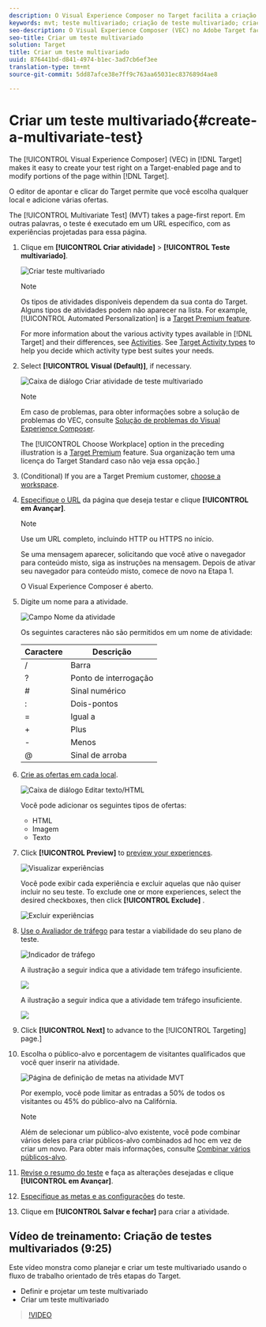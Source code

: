 ```yaml
---
description: O Visual Experience Composer no Target facilita a criação de um Teste multivariado (MVT) diretamente em uma página habilitada pelo Target e para modificar partes da página no Target.
keywords: mvt; teste multivariado; criação de teste multivariado; criação de teste multivariado; criar mvt; criação de mvt; como mvt; como fazer teste multivariado
seo-description: O Visual Experience Composer (VEC) no Adobe Target facilita a criação de um Teste multivariado (MVT) diretamente em uma página habilitada pelo Target e para modificar partes da página no Target.
seo-title: Criar um teste multivariado
solution: Target
title: Criar um teste multivariado
uuid: 876441bd-d841-4974-b1ec-3ad7cb6ef3ee
translation-type: tm+mt
source-git-commit: 5dd87afce38e7ff9c763aa65031ec837689d4ae8

---
```



# Criar um teste multivariado{#create-a-multivariate-test}

The [!UICONTROL Visual Experience Composer] (VEC) in [!DNL Target] makes it easy to create your test right on a Target-enabled page and to modify portions of the page within [!DNL Target].

O editor de apontar e clicar do Target permite que você escolha qualquer local e adicione várias ofertas.

The [!UICONTROL Multivariate Test] (MVT) takes a page-first report. Em outras palavras, o teste é executado em um URL específico, com as experiências projetadas para essa página.

1. Clique em **[!UICONTROL Criar atividade]** &gt; **[!UICONTROL Teste multivariado]**.

   ![Criar teste multivariado](/help/c-activities/c-multivariate-testing/t-create-multivariate-test/assets/create-multivariate.png)

   >[!NOTE]
   >
   >Os tipos de atividades disponíveis dependem da sua conta do Target. Alguns tipos de atividades podem não aparecer na lista. For example, [!UICONTROL Automated Personalization] is a [Target Premium feature](/help/c-intro/intro.md#premium).
   >
   >For more information about the various activity types available in [!DNL Target] and their differences, see [Activities](../../../c-activities/activities.md#concept_D317A95A1AB54674BA7AB65C7985BA03). See [Target Activity types](/help/c-activities/target-activities-guide.md) to help you decide which activity type best suites your needs.

1. Select **[!UICONTROL Visual (Default)]**, if necessary.

   ![Caixa de diálogo Criar atividade de teste multivariado](/help/c-activities/c-multivariate-testing/t-create-multivariate-test/assets/create-mvt-dialog.png)

   >[!NOTE]
   >
   >Em caso de problemas, para obter informações sobre a solução de problemas do VEC, consulte [Solução de problemas do Visual Experience Composer](/help/c-experiences/c-visual-experience-composer/r-troubleshoot-composer/troubleshoot-composer.md).
   >
   >The [!UICONTROL Choose Workplace] option in the preceding illustration is a [Target Premium](/help/c-intro/intro.md) feature. Sua organização tem uma licença do Target Standard caso não veja essa opção.]

1. (Conditional) If you are a Target Premium customer, [choose a workspace](/help/administrating-target/c-user-management/property-channel/property-channel.md).

1. [Especifique o URL](../../../c-activities/c-multivariate-testing/t-create-multivariate-test/url.md#concept_C12E4A85FF3B4E518E3110F6CF1AF9C0) da página que deseja testar e clique **[!UICONTROL em Avançar]**.

   >[!NOTE]
   >
   >Use um URL completo, incluindo HTTP ou HTTPS no início.

   Se uma mensagem aparecer, solicitando que você ative o navegador para conteúdo misto, siga as instruções na mensagem. Depois de ativar seu navegador para conteúdo misto, comece de novo na Etapa 1.

   O Visual Experience Composer é aberto.

1. Digite um nome para a atividade.

   ![Campo Nome da atividade](/help/c-activities/c-multivariate-testing/t-create-multivariate-test/assets/activityname.png)

   Os seguintes caracteres não são permitidos em um nome de atividade:

   | Caractere | Descrição |
   |--- |--- |
   | / | Barra |
   | ? | Ponto de interrogação |
   | # | Sinal numérico |
   | : | Dois-pontos |
   | = | Igual a |
   | + | Plus |
   | - | Menos |
   | @ | Sinal de arroba |

1. [Crie as ofertas em cada local](../../../c-activities/c-multivariate-testing/t-create-multivariate-test/add-offers.md#concept_DCE6B45C30F7419B8EC17AFDEE8D8AA6).

   ![Caixa de diálogo Editar texto/HTML](/help/c-activities/c-multivariate-testing/t-create-multivariate-test/assets/editoffers.png)

   Você pode adicionar os seguintes tipos de ofertas:

   * HTML
   * Imagem
   * Texto

1. Click **[!UICONTROL Preview]** to [preview your experiences](/help/c-activities/c-multivariate-testing/t-create-multivariate-test/preview-experiences.md).

   ![Visualizar experiências](/help/c-activities/c-multivariate-testing/t-create-multivariate-test/assets/preview-mvt.png)

   Você pode exibir cada experiência e excluir aquelas que não quiser incluir no seu teste. To exclude one or more experiences, select the desired checkboxes, then click **[!UICONTROL Exclude]** .

   ![Excluir experiências](/help/c-activities/c-multivariate-testing/t-create-multivariate-test/assets/preview-mvt-exclude.png)

1. [Use o Avaliador de tráfego](../../../c-activities/c-multivariate-testing/t-create-multivariate-test/traffic-estimator.md#task_71AA6922AFD447EA8C5E610A78ABA714) para testar a viabilidade do seu plano de teste.

   ![Indicador de tráfego](/help/c-activities/c-multivariate-testing/t-create-multivariate-test/assets/mvt-traffic-indicator.png)

   A ilustração a seguir indica que a atividade tem tráfego insuficiente.

   ![](assets/estimator.png)

   A ilustração a seguir indica que a atividade tem tráfego insuficiente.

   ![](assets/estimator2.png)

1. Click **[!UICONTROL Next]** to advance to the [!UICONTROL Targeting] page.]

1. Escolha o público-alvo e porcentagem de visitantes qualificados que você quer inserir na atividade.

   ![Página de definição de metas na atividade MVT](/help/c-activities/c-multivariate-testing/t-create-multivariate-test/assets/mvt_audperc.png)

   Por exemplo, você pode limitar as entradas a 50% de todos os visitantes ou 45% do público-alvo na Califórnia.

   >[!NOTE]
   >
   >Além de selecionar um público-alvo existente, você pode combinar vários deles para criar públicos-alvo combinados ad hoc em vez de criar um novo. Para obter mais informações, consulte [Combinar vários públicos-alvo](../../../c-target/combining-multiple-audiences.md#concept_A7386F1EA4394BD2AB72399C225981E5).

1. [Revise o resumo do teste](../../../c-activities/c-multivariate-testing/t-create-multivariate-test/test-summary.md#reference_971AB225963A4DC18EEB5B0E20F0A4A7) e faça as alterações desejadas e clique **[!UICONTROL em Avançar]**.

1. [Especifique as metas e as configurações](../../../c-activities/c-multivariate-testing/t-create-multivariate-test/goals-and-settings.md#reference_B25389FD6F3A4989801E740364B089CC) do teste.

1. Clique em **[!UICONTROL Salvar e fechar]** para criar a atividade.

## Vídeo de treinamento: Criação de testes multivariados (9:25)

Este vídeo monstra como planejar e criar um teste multivariado usando o fluxo de trabalho orientado de três etapas do Target.

* Definir e projetar um teste multivariado
* Criar um teste multivariado

>[!VIDEO](https://video.tv.adobe.com/v/17395?captions=por_br)
